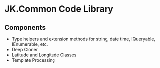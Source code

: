 # JK.Common Code Library

## Components

 - Type helpers and extension methods for string, date time, IQueryable, IEnumerable, etc.
 - Deep Cloner
 - Latitude and Longitude Classes
 - Template Processing
